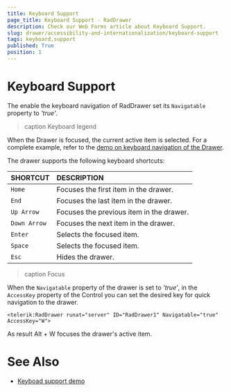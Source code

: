 ```yaml
---
title: Keyboard Support
page_title: Keyboard Support - RadDrawer
description: Check our Web Forms article about Keyboard Support.
slug: drawer/accessibility-and-internationalization/keyboard-support
tags: keyboard,support
published: True
position: 1
---
```


# Keyboard Support

The enable the keyboard navigation of RadDrawer set its `Navigatable` property to *'true'*.

>caption Keyboard legend

When the Drawer is focused, the current active item is selected. For a complete example, refer to the [demo on keyboard navigation of the Drawer](https://demos.telerik.com/aspnet-ajax/keyboardsupport/defaultcs.aspx).

The drawer supports the following keyboard shortcuts:

| SHORTCUT						| DESCRIPTION				                                                        |
|:---                 |:---                                                                                |
| `Home`              | Focuses the first item in the drawer.                                                            |
| `End`               | Focuses the last item in the drawer.                                                             |
| `Up Arrow`          | Focuses the previous item in the drawer.                        |
| `Down Arrow`        | Focuses the next item in the drawer. |
| `Enter`             | Selects the focused item.                                             |
| `Space`             | Selects the focused item.                                             |
| `Esc`               | Hides the drawer.                                                               |


>caption Focus

When the `Navigatable` property of the drawer is set to *'true'*, in the `AccessKey` property of the Control you can set the desired key for quick navigation to the drawer.

````ASPX
<telerik:RadDrawer runat="server" ID="RadDrawer1" Navigatable="true" AccessKey="W">
````

As result Alt + W focuses the drawer's active item.



# See Also

 * [Keyboad support demo](https://demos.telerik.com/aspnet-ajax/keyboardsupport/defaultcs.aspx)
 


